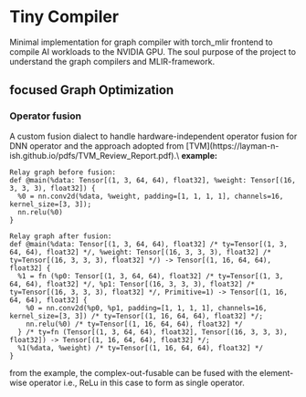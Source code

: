 # Tiny Compiler 
Minimal implementation for graph compiler with torch_mlir frontend to compile AI workloads to the NVIDIA GPU. The soul purpose of the project to understand the graph compilers and MLIR-framework. 

## focused Graph Optimization 
<h3>Operator fusion</h3>
A custom fusion dialect to handle hardware-independent operator fusion 
for DNN operator and the approach adopted from [TVM](https://layman-n-ish.github.io/pdfs/TVM_Review_Report.pdf).\
<b>example:</b>

```
Relay graph before fusion:
def @main(%data: Tensor[(1, 3, 64, 64), float32], %weight: Tensor[(16, 3, 3, 3), float32]) {
  %0 = nn.conv2d(%data, %weight, padding=[1, 1, 1, 1], channels=16, kernel_size=[3, 3]);
  nn.relu(%0)
}

Relay graph after fusion:
def @main(%data: Tensor[(1, 3, 64, 64), float32] /* ty=Tensor[(1, 3, 64, 64), float32] */, %weight: Tensor[(16, 3, 3, 3), float32] /* ty=Tensor[(16, 3, 3, 3), float32] */) -> Tensor[(1, 16, 64, 64), float32] {
  %1 = fn (%p0: Tensor[(1, 3, 64, 64), float32] /* ty=Tensor[(1, 3, 64, 64), float32] */, %p1: Tensor[(16, 3, 3, 3), float32] /* ty=Tensor[(16, 3, 3, 3), float32] */, Primitive=1) -> Tensor[(1, 16, 64, 64), float32] {
    %0 = nn.conv2d(%p0, %p1, padding=[1, 1, 1, 1], channels=16, kernel_size=[3, 3]) /* ty=Tensor[(1, 16, 64, 64), float32] */;
    nn.relu(%0) /* ty=Tensor[(1, 16, 64, 64), float32] */
  } /* ty=fn (Tensor[(1, 3, 64, 64), float32], Tensor[(16, 3, 3, 3), float32]) -> Tensor[(1, 16, 64, 64), float32] */;
  %1(%data, %weight) /* ty=Tensor[(1, 16, 64, 64), float32] */
}
```
from the example, the complex-out-fusable can be fused with the element-wise operator i.e., ReLu in this case to form as single operator.